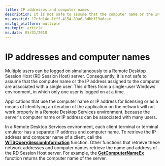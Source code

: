 ```yaml
---
title: IP addresses and computer names
description: It is not safe to assume that the computer name or the IP address assigned to the computer are associated with a single user because multiple users can be logged on simultaneously to a Remote Desktop Session Host (RD Session Host) server.
ms.assetid: 17cfd14e-1fff-4154-89a6-8dbbf19a6cae
ms.tgt_platform: multiple
ms.topic: article
ms.date: 05/31/2018
---
```


# IP addresses and computer names

Multiple users can be logged on simultaneously to a Remote Desktop Session Host (RD Session Host) server. Consequently, it is not safe to assume that the computer name or the IP address assigned to the computer are associated with a single user. This differs from a single-user Windows environment, in which only one user is logged on at a time.

Applications that use the computer name or IP address for licensing or as a means of identifying an iteration of the application on the network will not work properly in a Remote Desktop Services environment, because the server's computer name or IP address can be associated with many users.

In a Remote Desktop Services environment, each client terminal or terminal emulator has a separate IP address and computer name. To retrieve the IP address and computer name of a client, call the [**WTSQuerySessionInformation**](/windows/desktop/api/Wtsapi32/nf-wtsapi32-wtsquerysessioninformationa) function. Other functions that retrieve these network addresses and computer names retrieve the name and address of the RD Session Host server. For example, the [**GetComputerNameEx**](/windows/desktop/api/sysinfoapi/nf-sysinfoapi-getcomputernameexa) function returns the computer name of the server.

 

 
